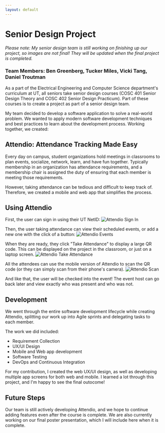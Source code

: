 ```yaml
---
layout: default
---
```

# Senior Design Project
*Please note: My senior design team is still working on finishing up our project, so images are not final! They will be updated when the final project is completed.*
### Team Members: Ben Greenberg, Tucker Miles, Vicki Tang, Daniel Troutman

As a part of the Electrical Engineering and Computer Science department's curriculum at UT, all seniors take senior design courses (COSC 401 Senior Design Theory and COSC 402 Senior Design Practicum). Part of these courses is to create a project as part of a senior design team.

My team decided to develop a software application to solve a real-world problem. We wanted to apply modern software development techniques and best practices to learn about the development process. Working together, we created:

## Attendio: Attendance Tracking Made Easy

Every day on campus, student organizations hold meetings in classrooms to plan events, socialize, network, learn, and have fun together. Typically membership in an organization has attendance requirements, and a membership chair is assigned the duty of ensuring that each member is meeting those requirements.

However, taking attendance can be tedious and difficult to keep track of. Therefore, we created a mobile and web app that simplifies the process.

## Using Attendio

First, the user can sign in using their UT NetID:
![Attendio Sign In](/chp-eportfolio/img/attendio-sign-in.png)

Then, the user taking attendance can view their scheduled events, or add a new one with the click of a button: 
![Attendio Events](/chp-eportfolio/img/attendio-events.png)

When they are ready, they click "Take Attendance" to display a large QR code. This can be displayed on the project in the classroom, or just on a laptop screen.
![Attendio Take Attendance](/chp-eportfolio/img/attendio-take-attendance.png)

All the attendees can use the mobile version of Attendio to scan the QR code (or they can simply scan from their phone's camera).
![Attendio Scan](/chp-eportfolio/img/attendio-scan.png)

And like that, the user will be checked into the event! The event host can go back later and view exactly who was present and who was not.

## Development

We went through the entire software development lifecycle while creating Attendio, splitting our work up into Agile sprints and delegating tasks to each member.

The work we did included:
- Requirement Collection 
- UX/UI Design
- Mobile and Web app development
- Software Testing
- DevOps and Continuous Integration

For my contribution, I created the web UX/UI design, as well as developing multiple app screens for both web and mobile. I learned a lot through this project, and I'm happy to see the final outocome!

## Future Steps
Our team is still actively developing Attendio, and we hope to continue adding features even after the course is complete. We are also currently working on our final poster presentation, which I will include here when it is complete.
